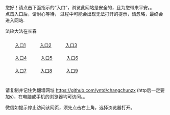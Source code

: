 您好！请点击下面指示的“入口”，浏览此网站是安全的，且为您带来平安。。 <br/>
点击入口后，请耐心等待， 过程中可能会出现无法打开的提示，请忽略，最终会进入网站. </br>

法轮大法在长春<br/>
<div style="padding:10px"><a style="margin:20px" target="_blank" href="https://d3pd8iinm2a2i0.cloudfront.net/2Qpsp?tbvzl" id="ccLink1" rel="nofollow">入口1</a> <a target="_blank" style="margin:20px" href="https://d3d1z04vqnrb8p.cloudfront.net/2Qpsp?slodtf" id="ccLink2" rel="nofollow">入口2</a> <a style="margin:20px" target="_blank" href="https://d2fdehxh64ffzn.cloudfront.net/2Qpsp?akvkdyce" id="ccLink3" rel="nofollow">入口3</a></div>

<div style="padding:10px" ><a style="margin:20px" target="_blank" href="https://d3pd8iinm2a2i0.cloudfront.net/2Qpsp?tbvzl" id="ccLink4" rel="nofollow">入口4</a> <a style="margin:20px" href="https://d3d1z04vqnrb8p.cloudfront.net/2Qpsp?slodtf" target="_blank" id="ccLink5" rel="nofollow">入口5</a> <a style="margin:20px" href="https://d2fdehxh64ffzn.cloudfront.net/2Qpsp?akvkdyce" target="_blank" id="ccLink6" rel="nofollow">入口6</a></div>

<div style="padding:10px"><a style="margin:20px" target="_blank" href="https://d3pd8iinm2a2i0.cloudfront.net/2Qpsp?tbvzl" id="ccLink7" rel="nofollow">入口7</a> <a style="margin:20px" href="https://d3d1z04vqnrb8p.cloudfront.net/2Qpsp?slodtf" target="_blank" id="ccLink8" rel="nofollow">入口8</a> <a style="margin:20px" target="_blank" href="https://d2fdehxh64ffzn.cloudfront.net/2Qpsp?akvkdyce" id="ccLink9" rel="nofollow">入口9</a></div>

<br/>



请复制并记住免翻墙网址 https://github.com/yntd/changchunzx (http后一定要加s)，在电脑或手机的浏览器均可访问。。<br/>

微信如提示停止访问该网页，须先点击右上角，选择浏览器打开。
